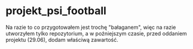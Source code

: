 # projekt_psi_football

Na razie to co przygotowałem jest trochę "bałaganem", więc na razie utworzyłem tylko repozytorium, a w poźniejszym czasie, przed oddaniem projektu (29.06), dodam właściwą zawartość.
